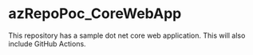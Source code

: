 # azRepoPoc_CoreWebApp
This repository has a sample dot net core web application.
This will also include GitHub Actions.
